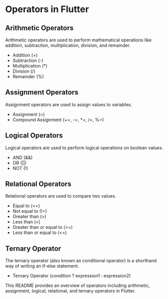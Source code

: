 # Operators in Flutter

## Arithmetic Operators

Arithmetic operators are used to perform mathematical operations like addition, subtraction, multiplication, division, and remainder.

- Addition (+)
- Subtraction (-)
- Multiplication (*)
- Division (/)
- Remainder (%)

## Assignment Operators

Assignment operators are used to assign values to variables.

- Assignment (=)
- Compound Assignment (+=, -=, *=, /=, %=)

## Logical Operators

Logical operators are used to perform logical operations on boolean values.

- AND (&&)
- OR (||)
- NOT (!)

## Relational Operators

Relational operators are used to compare two values.

- Equal to (==)
- Not equal to (!=)
- Greater than (>)
- Less than (<)
- Greater than or equal to (>=)
- Less than or equal to (<=)

## Ternary Operator

The ternary operator (also known as conditional operator) is a shorthand way of writing an if-else statement.

- Ternary Operator (condition ? expression1 : expression2)

This README provides an overview of operators including arithmetic, assignment, logical, relational, and ternary operators in Flutter.
